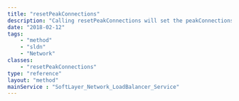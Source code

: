```yaml
---
title: "resetPeakConnections"
description: "Calling resetPeakConnections will set the peakConnections variable to zero on this particular object. Peak connections will continue to increase normally after this method call, it will only temporarily reset the statistic to zero, until the next time it is polled. "
date: "2018-02-12"
tags:
    - "method"
    - "sldn"
    - "Network"
classes:
    - "resetPeakConnections"
type: "reference"
layout: "method"
mainService : "SoftLayer_Network_LoadBalancer_Service"
---
```

